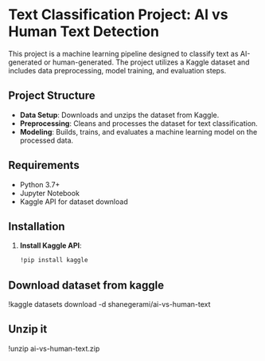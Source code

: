 # Text Classification Project: AI vs Human Text Detection

This project is a machine learning pipeline designed to classify text as AI-generated or human-generated. The project utilizes a Kaggle dataset and includes data preprocessing, model training, and evaluation steps.

## Project Structure

- **Data Setup**: Downloads and unzips the dataset from Kaggle.
- **Preprocessing**: Cleans and processes the dataset for text classification.
- **Modeling**: Builds, trains, and evaluates a machine learning model on the processed data.

## Requirements

- Python 3.7+
- Jupyter Notebook
- Kaggle API for dataset download

## Installation

1. **Install Kaggle API**:
   ```bash
   !pip install kaggle
## Download dataset from kaggle
!kaggle datasets download -d shanegerami/ai-vs-human-text
## Unzip it
!unzip ai-vs-human-text.zip
